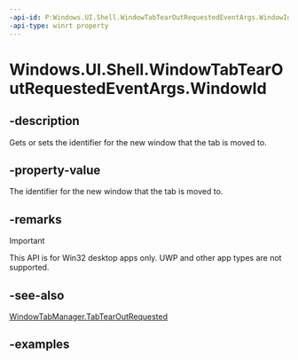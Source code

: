 ```yaml
---
-api-id: P:Windows.UI.Shell.WindowTabTearOutRequestedEventArgs.WindowId
-api-type: winrt property
---
```


# Windows.UI.Shell.WindowTabTearOutRequestedEventArgs.WindowId

<!--
public ulong WindowId { get; set; }
-->

## -description

Gets or sets the identifier for the new window that the tab is moved to.

## -property-value

The identifier for the new window that the tab is moved to.

## -remarks

> [!IMPORTANT]
> This API is for Win32 desktop apps only. UWP and other app types are not supported.

## -see-also

[WindowTabManager.TabTearOutRequested](windowtabmanager_tabtearoutrequested.md)

## -examples
